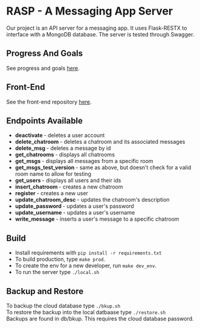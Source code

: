 # RASP - A Messaging App Server
Our project is an API server for a messaging app. It uses Flask-RESTX
to interface with a MongoDB database. The server is tested through Swagger.<br>

## Progress And Goals
See progress and goals [here](ProgressAndGoals.md).

## Front-End
See the front-end repository [here](https://github.com/abeeds/RASP_Front_End).

## Endpoints Available
<ul>
 <li><strong> deactivate </strong> - deletes a user account</li>
 <li><strong> delete_chatroom </strong> - deletes a chatroom and its associated messages</li>
 <li><strong> delete_msg </strong> - deletes a message by id</li>
 <li><strong> get_chatrooms </strong> - displays all chatrooms</li>
 <li><strong> get_msgs </strong> - displays all messages from a specific room</li>
 <li><strong> get_msgs_test_version </strong> - same as above, but doesn't check for a valid room name to allow for testing</li>
 <li><strong> get_users </strong> - displays all users and their ids</li>
 <li><strong> insert_chatroom </strong> - creates a new chatroom</li>
 <li><strong> register </strong> - creates a new user</li>
 <li><strong> update_chatroom_desc </strong> - updates the chatroom's description</li>
 <li><strong> update_password </strong> - updates a user's password</li>
 <li><strong> update_username </strong> - updates a user's username</li>
 <li><strong> write_message </strong> - inserts a user's message to a specific chatroom</li>
</ul>


## Build
- Install requirements with `pip install -r requirements.txt`
- To build production, type `make prod`.
- To create the env for a new developer, run `make dev_env`.
- To run the server type `./local.sh`

## Backup and Restore
To backup the cloud database type `./bkup.sh` <br>
To restore the backup into the local datbaase type `./restore.sh` <br>
Backups are found in db/bkup. This requires the cloud database password.
